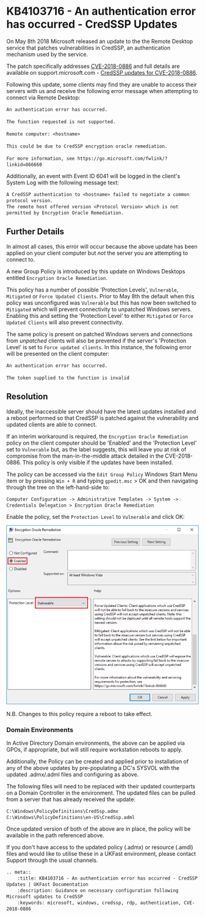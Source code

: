 # KB4103716 - An authentication error has occurred - CredSSP Updates

On May 8th 2018 Microsoft released an update to the the Remote Desktop service that patches vulnerabilities in CredSSP, an authentication mechanism used by the service.

The patch specifically addresses [CVE-2018-0886](https://portal.msrc.microsoft.com/en-us/security-guidance/advisory/CVE-2018-0886) and full details are available on support.microsoft.com - [CredSSP updates for CVE-2018-0886](https://support.microsoft.com/en-us/help/4093492/credssp-updates-for-cve-2018-0886-march-13-2018). 

Following this update, some clients may find they are unable to access their servers with us and receive the following error message when attempting to connect via Remote Desktop:

```
An authentication error has occurred.

The function requested is not supported.

Remote computer: <hostname>

This could be due to CredSSP encryption oracle remediation.

For more information, see https://go.microsoft.com/fwlink/?linkid=866660
```

Additionally, an event with Event ID 6041 will be logged in the client's System Log with the following message text:

```
A CredSSP authentication to <hostname> failed to negotiate a common protocol version. 
The remote host offered version <Protocol Version> which is not permitted by Encryption Oracle Remediation.
```

## Further Details

In almost all cases, this error will occur because the above update has been applied on your client computer but *not* the server you are attempting to connect to.

A new Group Policy is introduced by this update on Windows Desktops entitled `Encryption Oracle Remediation`.

This policy has a number of possible 'Protection Levels', `Vulnerable`, `Mitigated` or `Force Updated Clients`. Prior to May 8th the default when this policy was unconfigured was `Vulnerable` but this has now been switched to `Mitigated` which will prevent connectivity to unpatched Windows servers. Enabling this and setting the 'Protection Level' to either `Mitigated` or `Force Updated Clients` will also prevent connectivity.

The same policy is present on patched Windows servers and connections from *unpatched* clients will also be prevented if the server's 'Protection Level' is set to `Force updated clients`. In this instance, the following error will be presented on the client computer:

```
An authentication error has occurred.

The token supplied to the function is invalid
```

## Resolution
Ideally, the inaccessible server should have the latest updates installed and a reboot performed so that CredSSP is patched against the vulnerability and updated clients are able to connect.

If an interim workaround is required, the `Encryption Oracle Remediation` policy on the client computer should be 'Enabled' and the 'Protection Level' set to `Vulnerable` but, as the label suggests, this will leave you at risk of compromise from the man-in-the-middle attack detailed in the CVE-2018-0886. This policy is only visible if the updates have been installed.

The policy can be accessed via the `Edit Group Policy` Windows Start Menu item or by pressing `Win + R` and typing `gpedit.msc` > OK and then navigating through the tree on the left-hand-side to:

```
Computer Configuration -> Administrative Templates -> System -> Credentials Delegation > Encryption Oracle Remediation
```
Enable the policy, set the `Protection Level` to `Vulnerable` and click OK:

![Encryption Oracle Remediation Policy](files/kb4103716/enable_vuln_protection_level_highlight.png)

N.B. Changes to this policy require a reboot to take effect.

### Domain Environments

In Active Directory Domain environments, the above can be applied via GPOs, if appropriate, but will still require workstation reboots to apply. 

Additionally, the Policy can be created and applied prior to installation of any of the above updates by pre-populating a DC's SYSVOL with the updated .admx/.adml files and configuring as above. 

The following files will need to be replaced with their updated counterparts on a Domain Controller in the environment. The updated files can be pulled from a server that has already received the update:

```
C:\Windows\PolicyDefinitions\CredSsp.admx
C:\Windows\PolicyDefinitions\en-US\CredSsp.adml
```
Once updated version of both of the above are in place, the policy will be available in the path referenced above.

If you don't have access to the updated policy (.admx) or resource (.amdl) files and would like to utilise these in a UKFast environment, please contact Support through the usual channels.


```eval_rst
.. meta::
    :title: KB4103716 - An authentication error has occurred - CredSSP Updates | UKFast Documentation
    :description: Guidance on necessary configuration following Microsoft updates to CredSSP
    :keywords: microsoft, windows, credssp, rdp, authentication, CVE-2018-0886
```
